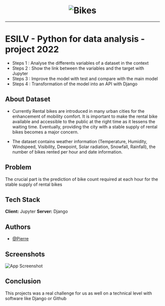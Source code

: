 <h1 align="center">
  <img src="https://github.com/Pierre-Portfolio/ProjetPythonA4/Picture/Velo-Gif.gif" alt="Bikes" />
</h1>

---

# ESILV - Python for data analysis - project 2022

- Steps 1 : Analyse the differents variables of a dataset in the context
- Steps 2 : Show the link between the variables and the target with Jupyter
- Steps 3 : Improve the model with test and compare with the main model
- Steps 4 : Transformation of the model into an API with Django

## About Dataset

- Currently Rental bikes are introduced in many urban cities for the enhancement of mobility comfort. It is important to make the rental bike available and accessible to the public at the right time as it lessens the waiting time. Eventually, providing the city with a stable supply of rental bikes becomes a major concern.

- The dataset contains weather information (Temperature, Humidity, Windspeed, Visibility, Dewpoint, Solar radiation, Snowfall, Rainfall), the number of bikes rented per hour and date information.

## Problem

The crucial part is the prediction of bike count required at each hour for the stable supply of rental bikes

## Tech Stack
**Client:** Jupyter
**Server:** Django

## Authors

- [@Pierre](https://github.com/Pierre-Portfolio)

## Screenshots

![App Screenshot](https://encrypted-tbn0.gstatic.com/images?q=tbn:ANd9GcSRHkDamf1bTJFoD_ogm9jXZQst1VdRcdpTOCZ44xuSZzjm_xUDFtklWaiuWwCH3qRr7CM&usqp=CAU)

## Conclusion

This projects was a real challenge for us as well on a technical level with software like Django or Github



